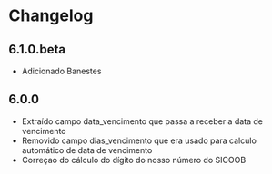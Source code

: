 # Changelog

## 6.1.0.beta
- Adicionado Banestes

## 6.0.0

- Extraído campo data_vencimento que passa a receber a data de vencimento
- Removido campo dias_vencimento que era usado para calculo automático de data de vencimento
- Correçao do cálculo do dígito do nosso número do SICOOB
